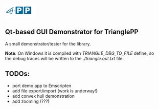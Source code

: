 ![triangle-PP's logo](../triangle-PP-sm.jpg) 
<!-- img src="../triangle-PP-sm.jpg" alt="triangle-PP's logo" width="160"/ -->
## Qt-based GUI Demonstrator for TrianglePP

A small demonstrator/tester for the library.

**Note:** On Windows it is compiled with *TRIANGLE_DBG_TO_FILE* define, so the debug traces will be written to the *./triangle.out.txt* file.

## TODOs:
 - port demo app to Emscripten
 - add file export/import (work is underway!)
 - add convex hull demonstration 
 - add zooming (???)


